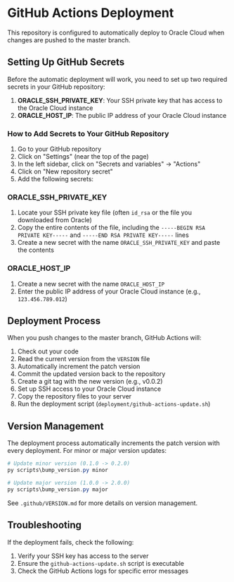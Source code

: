 # GitHub Actions Deployment

This repository is configured to automatically deploy to Oracle Cloud when changes are pushed to the master branch.

## Setting Up GitHub Secrets

Before the automatic deployment will work, you need to set up two required secrets in your GitHub repository:

1. **ORACLE_SSH_PRIVATE_KEY**: Your SSH private key that has access to the Oracle Cloud instance
2. **ORACLE_HOST_IP**: The public IP address of your Oracle Cloud instance

### How to Add Secrets to Your GitHub Repository

1. Go to your GitHub repository
2. Click on "Settings" (near the top of the page)
3. In the left sidebar, click on "Secrets and variables" → "Actions"
4. Click on "New repository secret"
5. Add the following secrets:

### ORACLE_SSH_PRIVATE_KEY

1. Locate your SSH private key file (often `id_rsa` or the file you downloaded from Oracle)
2. Copy the entire contents of the file, including the `-----BEGIN RSA PRIVATE KEY-----` and `-----END RSA PRIVATE KEY-----` lines
3. Create a new secret with the name `ORACLE_SSH_PRIVATE_KEY` and paste the contents

### ORACLE_HOST_IP

1. Create a new secret with the name `ORACLE_HOST_IP`
2. Enter the public IP address of your Oracle Cloud instance (e.g., `123.456.789.012`)

## Deployment Process

When you push changes to the master branch, GitHub Actions will:

1. Check out your code
2. Read the current version from the `VERSION` file
3. Automatically increment the patch version
4. Commit the updated version back to the repository
5. Create a git tag with the new version (e.g., v0.0.2)
6. Set up SSH access to your Oracle Cloud instance
7. Copy the repository files to your server
8. Run the deployment script (`deployment/github-actions-update.sh`)

## Version Management

The deployment process automatically increments the patch version with every deployment. For minor or major version updates:

```powershell
# Update minor version (0.1.0 -> 0.2.0)
py scripts\bump_version.py minor

# Update major version (1.0.0 -> 2.0.0) 
py scripts\bump_version.py major
```

See `.github/VERSION.md` for more details on version management.

## Troubleshooting

If the deployment fails, check the following:

1. Verify your SSH key has access to the server
2. Ensure the `github-actions-update.sh` script is executable
3. Check the GitHub Actions logs for specific error messages
